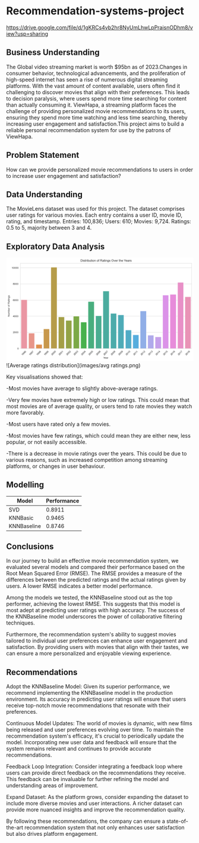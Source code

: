 # Recommendation-systems-project
https://drive.google.com/file/d/1gKRCs4vb2hr8NyUmLhwLpPraisnODhm8/view?usp=sharing

## Business Understanding 
The Global video streaming market is worth $95bn as
of 2023.Changes in consumer behavior, technological advancements, and the proliferation of high-speed internet has seen a rise of numerous digital streaming platforms.
With the vast amount of content available, users often find it challenging to discover movies that align with their preferences. This leads to decision paralysis, where users spend more time searching for content than actually consuming it. ViewHapa, a streaming platform faces the challenge of providing personalized movie recommendations to its users, ensuring they spend more time watching and less time searching, thereby increasing user engagement and satisfaction.This project aims to build a reliable personal recommendation system for use by the patrons of ViewHapa.

## Problem Statement 
How can we provide personalized movie recommendations to
users in order to increase user engagement and satisfaction?

## Data Understanding 
The MovieLens dataset was used for this project.
The dataset comprises user ratings for various movies. Each
entry contains a user ID, movie ID, rating, and timestamp.
Entries: 100,836; Users: 610; Movies: 9,724.
Ratings: 0.5 to 5, majority between 3 and 4.

## Exploratory Data Analysis 
![Timestamp analysis](images/timestamp.png)
![Average ratings distribution](images/avg ratings.png)

Key visualisations showed that:

-Most movies have average to slightly above-average ratings.

-Very few movies have extremely high or low ratings. This could mean that most movies are of average quality, or
users tend to rate movies they watch more favorably.

-Most users have rated only a few movies.

-Most movies have few ratings, which could mean they are either new, less popular, or not easily accessible.

-There is a decrease in movie ratings over the years. This could be due to various reasons, such as increased competition among streaming platforms, or changes in user behaviour. 

## Modelling 
| Model | Performance | 
|----------|----------|
| SVD | 0.8911 | 
| KNNBasic |0.9465 | 
| KNNBaseline | 0.8746 | 

## Conclusions
In our journey to build an effective movie recommendation system, we evaluated several models and compared their performance based on the Root Mean Squared Error (RMSE). The RMSE provides a measure of the differences between the predicted ratings and the actual ratings given by users. A lower RMSE indicates a better model performance.

Among the models we tested, the KNNBaseline stood out as the top performer, achieving the lowest RMSE. This suggests that this model is most adept at predicting user ratings with high accuracy. The success of the KNNBaseline model underscores the power of collaborative filtering techniques.

Furthermore, the recommendation system's ability to suggest movies tailored to individual user preferences can enhance user engagement and satisfaction. By providing users with movies that align with their tastes, we can ensure a more personalized and enjoyable viewing experience.

## Recommendations
Adopt the KNNBaseline Model: Given its superior performance, we recommend implementing the KNNBaseline model in the production environment. Its accuracy in predicting user ratings will ensure that users receive top-notch movie recommendations that resonate with their preferences.

Continuous Model Updates: The world of movies is dynamic, with new films being released and user preferences evolving over time. To maintain the recommendation system's efficacy, it's crucial to periodically update the model. Incorporating new user data and feedback will ensure that the system remains relevant and continues to provide accurate recommendations.

Feedback Loop Integration: Consider integrating a feedback loop where users can provide direct feedback on the recommendations they receive. This feedback can be invaluable for further refining the model and understanding areas of improvement.

Expand Dataset: As the platform grows, consider expanding the dataset to include more diverse movies and user interactions. A richer dataset can provide more nuanced insights and improve the recommendation quality.

By following these recommendations, the company can ensure a state-of-the-art recommendation system that not only enhances user satisfaction but also drives platform engagement.

